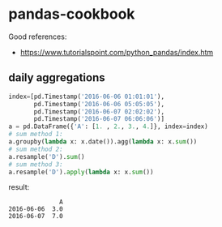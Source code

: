 # pandas-cookbook

Good references:
* https://www.tutorialspoint.com/python_pandas/index.htm

## daily aggregations
```python
index=[pd.Timestamp('2016-06-06 01:01:01'),
       pd.Timestamp('2016-06-06 05:05:05'),
       pd.Timestamp('2016-06-07 02:02:02'),
       pd.Timestamp('2016-06-07 06:06:06')]
a = pd.DataFrame({'A': [1. , 2., 3., 4.]}, index=index)
# sum method 1:
a.groupby(lambda x: x.date()).agg(lambda x: x.sum())
# sum method 2:
a.resample('D').sum()
# sum method 3:
a.resample('D').apply(lambda x: x.sum())
```
result:
```
              A
2016-06-06  3.0
2016-06-07  7.0
```
